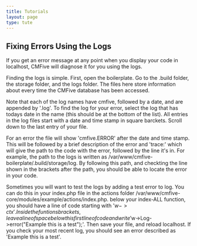```yaml
---
title: Tutorials
layout: page
type: tute
---
```


## Fixing Errors Using the Logs

If you get an error message at any point when you display your code in localhost, CMFive will diagnose it for you using the logs.

Finding the logs is simple. First, open the boilerplate. Go to the .build folder, the storage folder, and the logs folder. The files here store information about every time the CMFive database has been accessed.

Note that each of the log names have cmfive, followed by a date, and are appended by '.log'. To find the log for your error, select the log that has todays date in the name (this should be at the bottom of the list). All entries in the log files start with a date and time stamp in square barckets. Scroll down to the last entry of your file.

For an error the file will show 'cmfive.ERROR' after the date and time stamp. This will be followed by a brief description of the error and 'trace:' which will give the path to the code with the error, followed by the line it's in. For example, the path to the logs is written as /var/www/cmfive-boilerplate/.build/storage/log.
By following this path, and checkting the line shown in the brackets after the path, you should be able to locate the error in your code.

Sometimes you will want to test the logs by adding a test error to log. You can do this in your index.php file in the actions folder /var/www/cmfive-core/modules/example/actions/index.php. 
below your index-ALL function, you should have a line of code starting with '$w->ctx'. Inside the funtions brackets, leave a line of space below this first line of code and write '$w->Log->error("Example this is a test");'. Then save your file, and reload localhost.
If you check your most recent log, you should see an error described as 'Example this is a test'.